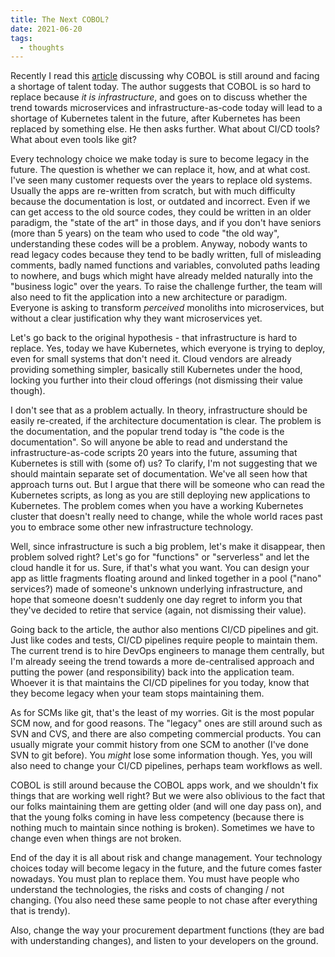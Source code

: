 ```yaml
---
title: The Next COBOL?
date: 2021-06-20
tags:
  - thoughts
---
```

Recently I read this [article](https://www.oreilly.com/radar/code-as-infrastructure) discussing why COBOL is still around and facing a shortage of talent today. The author suggests that COBOL is so hard to replace because _it is infrastructure_, and goes on to discuss whether the trend towards microservices and infrastructure-as-code today will lead to a shortage of Kubernetes talent in the future, after Kubernetes has been replaced by something else. He then asks further. What about CI/CD tools? What about even tools like git?

Every technology choice we make today is sure to become legacy in the future. The question is whether we can replace it, how, and at what cost. I've seen many customer requests over the years to replace old systems. Usually the apps are re-written from scratch, but with much difficulty because the documentation is lost, or outdated and incorrect. Even if we can get access to the old source codes, they could be written in an older paradigm, the "state of the art" in those days, and if you don't have seniors (more than 5 years) on the team who used to code "the old way", understanding these codes will be a problem. Anyway, nobody wants to read legacy codes because they tend to be badly written, full of misleading comments, badly named functions and variables, convoluted paths leading to nowhere, and bugs which might have already melded naturally into the "business logic" over the years. To raise the challenge further, the team will also need to fit the application into a new architecture or paradigm. Everyone is asking to transform _perceived_ monoliths into microservices, but without a clear justification why they want microservices yet.

Let's go back to the original hypothesis - that infrastructure is hard to replace. Yes, today we have Kubernetes, which everyone is trying to deploy, even for small systems that don't need it. Cloud vendors are already providing something simpler, basically still Kubernetes under the hood, locking you further into their cloud offerings (not dismissing their value though).

I don't see that as a problem actually. In theory, infrastructure should be easily re-created, if the architecture documentation is clear. The problem is the documentation, and the popular trend today is "the code is the documentation". So will anyone be able to read and understand the infrastructure-as-code scripts 20 years into the future, assuming that Kubernetes is still with (some of) us? To clarify, I'm not suggesting that we should maintain separate set of documentation. We've all seen how that approach turns out. But I argue that there will be someone who can read the Kubernetes scripts, as long as you are still deploying new applications to Kubernetes. The problem comes when you have a working Kubernetes cluster that doesn't really need to change, while the whole world races past you to embrace some other new infrastructure technology.

Well, since infrastructure is such a big problem, let's make it disappear, then problem solved right? Let's go for "functions" or "serverless" and let the cloud handle it for us. Sure, if that's what you want. You can design your app as little fragments floating around and linked together in a pool ("nano" services?) made of someone's unknown underlying infrastructure, and hope that someone doesn't suddenly one day regret to inform you that they've decided to retire that service (again, not dismissing their value).

Going back to the article, the author also mentions CI/CD pipelines and git. Just like codes and tests, CI/CD pipelines require people to maintain them. The current trend is to hire DevOps engineers to manage them centrally, but I'm already seeing the trend towards a more de-centralised approach and putting the power (and responsibility) back into the application team. Whoever it is that maintains the CI/CD pipelines for you today, know that they become legacy when your team stops maintaining them.

As for SCMs like git, that's the least of my worries. Git is the most popular SCM now, and for good reasons. The "legacy" ones are still around such as SVN and CVS, and there are also competing commercial products. You can usually migrate your commit history from one SCM to another (I've done SVN to git before). You _might_ lose some information though. Yes, you will also need to change your CI/CD pipelines, perhaps team workflows as well.

COBOL is still around because the COBOL apps work, and we shouldn't fix things that are working well right? But we were also oblivious to the fact that our folks maintaining them are getting older (and will one day pass on), and that the young folks coming in have less competency (because there is nothing much to maintain since nothing is broken). Sometimes we have to change even when things are not broken.

End of the day it is all about risk and change management. Your technology choices today will become legacy in the future, and the future comes faster nowadays. You must plan to replace them. You must have people who understand the technologies, the risks and costs of changing / not changing. (You also need these same people to not chase after everything that is trendy).

Also, change the way your procurement department functions (they are bad with understanding changes), and listen to your developers on the ground.
